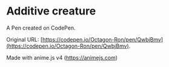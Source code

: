 # Additive creature

A Pen created on CodePen.

Original URL: [https://codepen.io/Octagon-Ron/pen/QwbjBmv](https://codepen.io/Octagon-Ron/pen/QwbjBmv).

Made with anime.js v4 (https://animejs.com)
